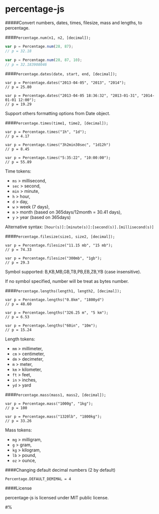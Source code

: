 percentage-js
=============

#####Convert numbers, dates, times, filesize, mass and lengths, to percentage.

####`Percentage.num(n1, n2, [decimal]);`

```js
var p = Percentage.num(28, 87);
// p = 32.18

var p = Percentage.num(28, 87, 10);
// p = 32.183908046
```


####`Percentage.dates(date, start, end, [decimal]);`

    var p = Percentage.dates("2013-04-05", "2013", "2014");
    // p = 25.80

    var p = Percentage.dates("2013-04-05 18:36:32", "2013-01-31", "2014-01-01 12:00");
    // p = 19.29

Support others formatting options from Date object.

####`Percentage.times(time1, time2, [decimal]);`

    var p = Percentage.times("1h", "1d");
    // p = 4.17

    var p = Percentage.times("3h2min30sec", "1d12h")
    // p = 8.45

    var p = Percentage.times("5:35:22", "10:00:00");
    // p = 55.89

Time tokens:
- `ms`  > millisecond,
- `sec` > second,
- `min` > minute,
- `h`   > hour,
- `d`   > day,
- `w`   > week (7 days),
- `m`   > month (based on 365days/12month = 30.41 days),
- `y`   > year (based on 365days)

Alternative syntax:
`[hour(s)]:[minute(s)]:[second(s)].[millisecond(s)]`


####`Percentage.filesize(size1, size2, [decimal]);`

    var p = Percentage.filesize("11.15 mb", "15 mb");
    // p = 74.33

    var p = Percentage.filesize("300mb", "1gb");
    // p = 29.3

Symbol supported: B,KB,MB,GB,TB,PB,EB,ZB,YB (case insensitive).

If no symbol specified, number will be treat as bytes number.

####`Percentage.lengths(length1, length2, [decimal]);`

    var p = Percentage.lengths("0.8km", "1800yd")
    // p = 48.60

    var p = Percentage.lengths("326.25 m", "5 km");
    // p = 6.53

    var p = Percentage.lengths("60in", "10m");
    // p = 15.24

Length tokens:

- `mm`  > millimeter,
- `cm`  > centimeter,
- `dm`  > decimeter,
- `m`   > meter,
- `km`  > kilometer,
- `ft`  > feet,
- `in`  > inches,
- `yd`  > yard


####`Percentage.mass(mass1, mass2, [decimal]);`

    var p = Percentage.mass("1000g", "1kg");
    // p = 100

    var p = Percentage.mass("1320lb", "1800kg");
    // p = 33.26

Mass tokens:

- `mg`  > milligram,
- `g`   > gram,
- `kg`  > kilogram,
- `lb`  > pound,
- `oz`  > ounce,


####Changing default decimal numbers (2 by default)

    Percentage.DEFAULT_DEMIMAL = 4


####License

percentage-js is licensed under MIT public license.


#%
